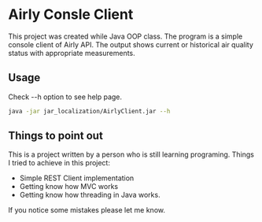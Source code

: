 # Airly Consle Client

This project was created while Java OOP class. The program is a simple console client of Airly API. 
The output shows current or historical air quality status with appropriate measurements.

## Usage
Check --h option to see help page.
```bash
java -jar jar_localization/AirlyClient.jar --h
```
## Things to point out
This is a project written by a person who is still learning programing.
Things I tried to achieve in this project:
* Simple REST Client implementation
* Getting know how MVC works
* Getting know how threading in Java works.

If you notice some mistakes please let me know.
 
